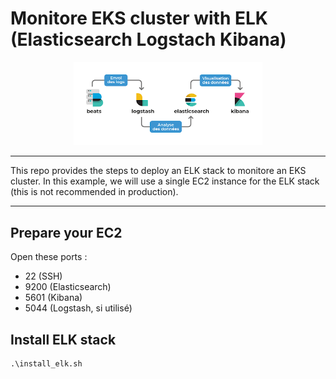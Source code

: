 # Monitore EKS cluster with ELK (Elasticsearch Logstach Kibana)

<p align="center"><img src="img/elk.png" width="60%"></p>

----

This repo provides the steps to deploy an ELK stack to monitore an EKS cluster. In this example, we will use a single EC2 instance for the ELK stack (this is not recommended in production).

----

## Prepare your EC2

Open these ports :

- 22 (SSH)
- 9200 (Elasticsearch)
- 5601 (Kibana)
- 5044 (Logstash, si utilisé)


## Install ELK stack

```
.\install_elk.sh
```
